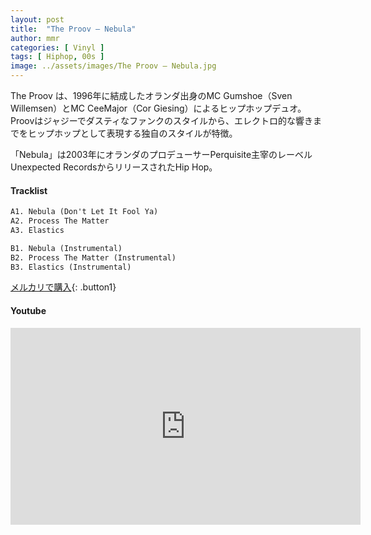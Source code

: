 ```yaml
---
layout: post
title:  "The Proov – Nebula"
author: mmr
categories: [ Vinyl ]
tags: [ Hiphop, 00s ]
image: ../assets/images/The Proov – Nebula.jpg
---
```


The Proov は、1996年に結成したオランダ出身のMC Gumshoe（Sven Willemsen）とMC CeeMajor（Cor Giesing）によるヒップホップデュオ。Proovはジャジーでダスティなファンクのスタイルから、エレクトロ的な響きまでをヒップホップとして表現する独自のスタイルが特徴。

「Nebula」は2003年にオランダのプロデューサーPerquisite主宰のレーベルUnexpected RecordsからリリースされたHip Hop。

#### Tracklist
```md
A1. Nebula (Don't Let It Fool Ya)
A2. Process The Matter
A3. Elastics

B1. Nebula (Instrumental)
B2. Process The Matter (Instrumental)
B3. Elastics (Instrumental)
```

[メルカリで購入](https://jp.mercari.com/item/m69561111677?afid=6142608987){: .button1}

#### Youtube
<iframe width="560" height="315" src="https://www.youtube.com/embed/V9QrRrfJW3Y?si=Sh2I8H8_U5ogW9B3" title="YouTube video player" frameborder="0" allow="accelerometer; autoplay; clipboard-write; encrypted-media; gyroscope; picture-in-picture; web-share" referrerpolicy="strict-origin-when-cross-origin" allowfullscreen></iframe>